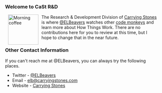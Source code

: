 ### Welcome to CaSt R&D
<a href="http://www.flickr.com/photos/beelers/7354564178/" title="Morning coffee by ELBeavers, on Flickr"><img src="http://farm9.staticflickr.com/8144/7354564178_08ec07b9fd_m.jpg" width="100" height="100" alt="Morning coffee" align="left" hspace="10"></a>The Research & Development Division of [Carrying Stones](http://carryingstones.com) is where [@ELBeavers](http://twitter.com/ELBeavers) watches other [code monkeys](http://youtu.be/7s8S7QxpjeY?t=10s) and learn more about How Things Work. There are no contributions here for you to review at this time, but I hope to change that in the near future.

### Other Contact Information
If you can't reach me at @ELBeavers, you can always try the following places.

- Twitter - [@ELBeavers](http://twitter.com/ELBeavers)
- Email - elb@carryingstones.com
- Website - [Carrying Stones](http://carryingstones.com)